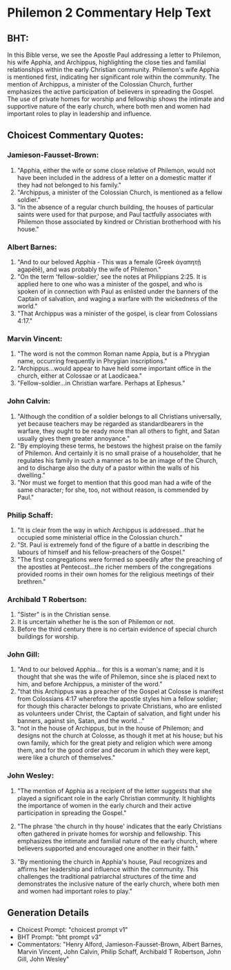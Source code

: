 # Philemon 2 Commentary Help Text

## BHT:
In this Bible verse, we see the Apostle Paul addressing a letter to Philemon, his wife Apphia, and Archippus, highlighting the close ties and familial relationships within the early Christian community. Philemon's wife Apphia is mentioned first, indicating her significant role within the community. The mention of Archippus, a minister of the Colossian Church, further emphasizes the active participation of believers in spreading the Gospel. The use of private homes for worship and fellowship shows the intimate and supportive nature of the early church, where both men and women had important roles to play in leadership and influence.

## Choicest Commentary Quotes:
### Jamieson-Fausset-Brown:
1. "Apphia, either the wife or some close relative of Philemon, would not have been included in the address of a letter on a domestic matter if they had not belonged to his family."
2. "Archippus, a minister of the Colossian Church, is mentioned as a fellow soldier."
3. "In the absence of a regular church building, the houses of particular saints were used for that purpose, and Paul tactfully associates with Philemon those associated by kindred or Christian brotherhood with his house."

### Albert Barnes:
1. "And to our beloved Apphia - This was a female (Greek ἀγαπητῇ agapētē), and was probably the wife of Philemon." 
2. "On the term 'fellow-soldier,' see the notes at Philippians 2:25. It is applied here to one who was a minister of the gospel, and who is spoken of in connection with Paul as enlisted under the banners of the Captain of salvation, and waging a warfare with the wickedness of the world."
3. "That Archippus was a minister of the gospel, is clear from Colossians 4:17."

### Marvin Vincent:
1. "The word is not the common Roman name Appia, but is a Phrygian name, occurring frequently in Phrygian inscriptions."
2. "Archippus...would appear to have held some important office in the church, either at Colossae or at Laodicaea."
3. "Fellow-soldier...in Christian warfare. Perhaps at Ephesus."

### John Calvin:
1. "Although the condition of a soldier belongs to all Christians universally, yet because teachers may be regarded as standardbearers in the warfare, they ought to be ready more than all others to fight, and Satan usually gives them greater annoyance."
2. "By employing these terms, he bestows the highest praise on the family of Philemon. And certainly it is no small praise of a householder, that he regulates his family in such a manner as to be an image of the Church, and to discharge also the duty of a pastor within the walls of his dwelling."
3. "Nor must we forget to mention that this good man had a wife of the same character; for she, too, not without reason, is commended by Paul."

### Philip Schaff:
1. "It is clear from the way in which Archippus is addressed...that he occupied some ministerial office in the Colossian church." 
2. "St. Paul is extremely fond of the figure of a battle in describing the labours of himself and his fellow-preachers of the Gospel." 
3. "The first congregations were formed so speedily after the preaching of the apostles at Pentecost...the richer members of the congregations provided rooms in their own homes for the religious meetings of their brethren."

### Archibald T Robertson:
1. "Sister" is in the Christian sense. 
2. It is uncertain whether he is the son of Philemon or not. 
3. Before the third century there is no certain evidence of special church buildings for worship.

### John Gill:
1. "And to our beloved Apphia... for this is a woman's name; and it is thought that she was the wife of Philemon, since she is placed next to him, and before Archippus, a minister of the word."
2. "that this Archippus was a preacher of the Gospel at Colosse is manifest from Colossians 4:17 wherefore the apostle styles him a fellow soldier; for though this character belongs to private Christians, who are enlisted as volunteers under Christ, the Captain of salvation, and fight under his banners, against sin, Satan, and the world..."
3. "not in the house of Archippus, but in the house of Philemon; and designs not the church at Colosse, as though it met at his house; but his own family, which for the great piety and religion which were among them, and for the good order and decorum in which they were kept, were like a church of themselves."

### John Wesley:
1. "The mention of Apphia as a recipient of the letter suggests that she played a significant role in the early Christian community. It highlights the importance of women in the early church and their active participation in spreading the Gospel." 

2. "The phrase 'the church in thy house' indicates that the early Christians often gathered in private homes for worship and fellowship. This emphasizes the intimate and familial nature of the early church, where believers supported and encouraged one another in their faith."

3. "By mentioning the church in Apphia's house, Paul recognizes and affirms her leadership and influence within the community. This challenges the traditional patriarchal structures of the time and demonstrates the inclusive nature of the early church, where both men and women had important roles to play."


## Generation Details
- Choicest Prompt: "choicest prompt v1"
- BHT Prompt: "bht prompt v3"
- Commentators: "Henry Alford, Jamieson-Fausset-Brown, Albert Barnes, Marvin Vincent, John Calvin, Philip Schaff, Archibald T Robertson, John Gill, John Wesley"
